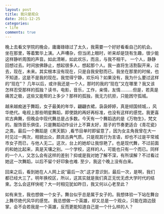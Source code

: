 ```yaml
---
layout: post
title: 我只是观众
date: 2011-12-25
categories:
- life
comments: true
---
```

晚上去看文学院的晚会，庸庸碌碌过了太久，我需要一个好好看看自己的机会。
坐在那里，等着繁华上演。人声嘈杂，但当闭上眼时，听来却是饶有生趣，很少能这样静听周围的声音。如此清晰，如此欢乐，而且，与我不相干。
一个人，静静回想过去。时间放佛静止，想起很多人，想起那个人。我一直将生活割裂开来，过去，现在，未来。其实根本没有现在，只是自我安慰而已。我坐在那里的时候，也不知道，这是不是我的现在。我觉得宁静，欢乐吗？如果没有，我为什么要过这样的“现在”？
几年以后，或许我还是一个人，那时的我的“现在”又在哪里？我又该怎样忍受那样的孤独？读书，电影，音乐，工作，亲情，友情..........但是，若真是痛苦之极，这些又能帮的上多少？那样的孤独，我无力抗拒，只能困守孤城。


越来越痴迷于舞蹈，女子最美的年华，翩翩衣裙，袅袅婷婷，真是倾国倾城，，风华绝代。电视上那些明星舞蹈，即使跳的再好再标准，也没有这样的感觉。我更喜欢古典舞，但晚会中现代舞总是占多数。今天有一个舞蹈选的是《万物生》，梵文的。服饰音乐俱佳，只是舞蹈动作设计上不算太好，扇子的节奏更适合《青花瓷》之类。最后一个舞蹈是《黑天鹅》,看节目单时即留意了，因为女主角我曾在大一时见过一两次，相貌出众，颇具古典气质。只是观其行为言语，却也不过是平常城市女子而已，与他人无二。这次，台上的她却让我惊艳了。也是现代舞，不过前面的和她比起来，真是天壤之别。一个学校，这样的人，可能也只有一个而已。同样的一个人，又怎么会有这样的差别？抑或是我对她了解不深，有所误解？不过看过她这一次舞蹈，以后不留个好印象也难.
至少，我这个晚上没有白来。

回来之后，看到她在人人网上说“最后一次”.这才意识到，最后一次，是啊，我们都已经大三了。明年换校区，所以，这其实就是我们真正无忧无虑大学时代的结束。怎么会这样快呢？大一时相见犹如昨日，我又何以心老至此？

如有来生，我也想做一个女子。舞台似乎总是属于女子的。我想体验一下站在舞台上舞尽绝代风华的感觉。
我总想做一个英雄，却又总是一个观众，只能在路边鼓掌。会不会若我是一个英雄，反而更能知道自己是一个什么样的人？
